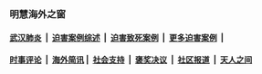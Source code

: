 
### 明慧海外之窗

####  [武汉肺炎](indexes/365.md?t=01211700) &nbsp;|&nbsp;  [迫害案例综述](indexes/328.md?t=01211700) &nbsp;|&nbsp; [迫害致死案例](indexes/277.md?t=01211700)  &nbsp;|&nbsp; [更多迫害案例](indexes/81.md?t=01211700)  &nbsp;|&nbsp; 
####  [时事评论](indexes/251.md?t=01211700) &nbsp;|&nbsp; [海外简讯](indexes/245.md?t=01211700)&nbsp;|&nbsp;  [社会支持](indexes/140.md?t=01211700) &nbsp;|&nbsp; [褒奖决议](indexes/282.md?t=01211700) &nbsp;|&nbsp; [社区报道](indexes/91.md?t=01211700)  &nbsp;|&nbsp; [天人之间](indexes/78.md?t=01211700) 

